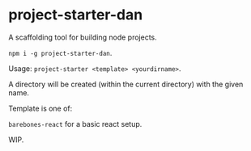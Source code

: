 # project-starter-dan

A scaffolding tool for building node projects.

```npm i -g project-starter-dan```.

Usage:
```project-starter <template> <yourdirname>```.

A directory will be created (within the current directory) with the given name.

Template is one of:

```barebones-react``` for a basic react setup.

WIP.